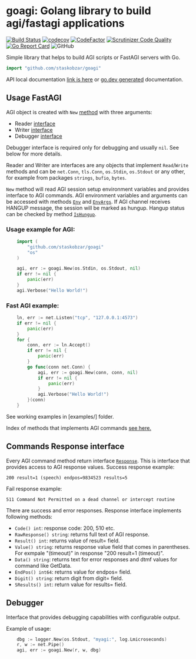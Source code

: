 # goagi: Golang library to build agi/fastagi applications

[![Build Status](https://github.com/staskobzar/goagi/actions/workflows/ci.yml/badge.svg)](https://github.com/staskobzar/goagi/actions/workflows/ci.yml)
[![codecov](https://codecov.io/gh/staskobzar/goagi/branch/master/graph/badge.svg)](https://codecov.io/gh/staskobzar/goagi)
[![CodeFactor](https://www.codefactor.io/repository/github/staskobzar/goagi/badge)](https://www.codefactor.io/repository/github/staskobzar/goagi)
[![Scrutinizer Code Quality](https://scrutinizer-ci.com/g/staskobzar/goagi/badges/quality-score.png?b=master)](https://scrutinizer-ci.com/g/staskobzar/goagi/?branch=master)
[![Go Report Card](https://goreportcard.com/badge/github.com/staskobzar/goagi)](https://goreportcard.com/report/github.com/staskobzar/goagi)
![GitHub](https://img.shields.io/github/license/staskobzar/goagi)



Simple library that helps to build AGI scripts or FastAGI servers with Go.
```go
import "github.com/staskobzar/goagi"
```

API local documentation [link is here](docs/api.md) or [go.dev generated](https://pkg.go.dev/github.com/staskobzar/goagi) documentation.

## Usage FastAGI

AGI object is created with ```New``` [method](docs/api.md#func-new) with three arguments:
- Reader [interface](docs/api.md#type-reader)
- Writer [interface](docs/api.md#type-response)
- Debugger [interface](docs/api.md#type-debugger)

Debugger interface is required only for debugging and usually ```nil```. See below for more details.

Reader and Writer are interfaces are any objects that implement ```Read```/```Write``` methods
and can be ```net.Conn```, ```tls.Conn```, ```os.Stdin```, ```os.Stdout``` or any other,
for example from packages ```strings```, ```bufio```, ```bytes```.

```New``` method will read AGI session setup environment variables and provides interface
to AGI commands. AGI environment variables and arguments can be accessed with 
methods [```Env```](docs/api.md#func-agi-env) and [```EnvArgs```](docs/api.md#func-agi-envargs).
If AGI channel receives HANGUP message, the session will be marked as hungup. Hangup status
can be checked by method [```IsHungup```](docs/api.md#func-agi-ishungup).

### Usage example for AGI:
```go
	import (
		"github.com/staskobzar/goagi"
		"os"
	)

	agi, err := goagi.New(os.Stdin, os.Stdout, nil)
	if err != nil {
		panic(err)
	}
	agi.Verbose("Hello World!")
```

### Fast AGI example:
```go
	ln, err := net.Listen("tcp", "127.0.0.1:4573")
	if err != nil {
		panic(err)
	}
	for {
		conn, err := ln.Accept()
		if err != nil {
			panic(err)
		}
		go func(conn net.Conn) {
			agi, err := goagi.New(conn, conn, nil)
			if err != nil {
				panic(err)
			}
			agi.Verbose("Hello World!")
		}(conn)
	}
```

See working examples in [examples/] folder.

Index of methods that implements AGI commands [see here.](docs/api.md)

## Commands Response interface

Every AGI command method return interface [```Response```](docs/api.md#type-response).
This is interface that provides access to AGI response values.
Success response example:
```
200 result=1 (speech) endpos=9834523 results=5
```
Fail response example:
```
511 Command Not Permitted on a dead channel or intercept routine
```
There are success  and error responses. 
Response interface implements following methods:

* ```Code() int```: response code: 200, 510 etc.
* ```RawResponse() string```: returns full text of AGI response.
* ```Result() int```: returns value of result= field.
* ```Value() string```: returns response value field that comes in parentheses. For exmpale "(timeout)" in response "200 result=1 (timeout)".
* ```Data() string```: returns text for error responses and dtmf values for command like GetData.
* ```EndPos() int64```: returns value for endpos= field.
* ```Digit() string```: return digit from digit= field.
* ```SResults() int```: return value for results= field.

## Debugger

Interface that provides debugging capabilities with configurable output.

Example of usage:

```go
	dbg := logger.New(os.Stdout, "myagi:", log.Lmicroseconds)
	r, w := net.Pipe()
	agi, err := goagi.New(r, w, dbg)
```
